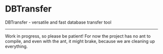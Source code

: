 DBTransfer
==========

DBTransfer - versatile and fast database transfer tool

---
Work in progress, so please be patient!
For now the project has no ant to compile, and even with the ant, it
might brake, because we are cleaning up everything.
